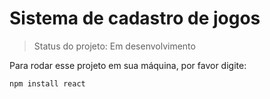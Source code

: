 # Sistema de cadastro de jogos

> Status do projeto: Em desenvolvimento

Para rodar esse projeto em sua máquina, por favor digite:

```
npm install react
```
 
